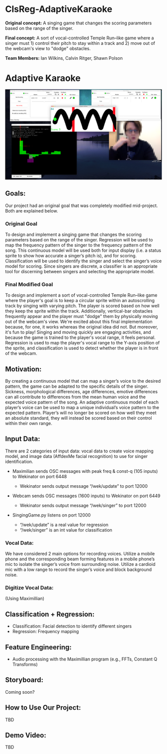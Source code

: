 # ClsReg-AdaptiveKaraoke
**Original concept:** A singing game that changes the scoring parameters based on the range of the singer.

**Final concept:** A sort of vocal-controlled Temple Run–like game where a singer must 1) control their pitch to stay within a track and 2) move out of the webcam's view to "dodge" obstacles.

**Team Members:** Ian Wilkins, Calvin Ritger, Shawn Polson

# Adaptive Karaoke
![Screenshot](https://github.com/CUBoulder-2019Sp-IML4HCI/ClsReg-AdaptiveKaraoke/blob/master/Game%20demo%20screenshot.png)

## Goals:
Our project had an original goal that was completely modified mid-project. Both are explained below.
### Original Goal
To design and implement a singing game that changes the scoring parameters based on the range of the singer. Regression will be used to map the frequency pattern of the singer to the frequency pattern of the song. This continuous model will be used both for input display (i.e. a status sprite to show how accurate a singer’s pitch is), and for scoring. Classification will be used to identify the singer and select the singer’s voice model for scoring. Since singers are discrete, a classifier is an appropriate tool for discerning between singers and selecting the appropriate model.

### Final Modified Goal
To design and implement a sort of vocal-controlled Temple Run–like game where the player's goal is to keep a circular sprite within an autoscrolling track by singing with varying pitch. The player is scored based on how well they keep the sprite within the track. Additionally, vertical-bar obstacles frequently appear and the player must "dodge" them by physically moving out of the webcam's view. We're excited about this final implementation because, for one, it works whereas the original idea did not. But moreover, it's fun to play! Singing and moving quickly are engaging activities, and because the game is trained to the player's vocal range, it feels personal. Regression is used to map the player's vocal range to the Y-axis position of the sprite, and classification is used to detect whether the player is in front of the webcam.

## Motivation:
By creating a continuous model that can map a singer’s voice to the desired pattern, the game can be adapted to the specific details of the singer. Sickness, morphological differences, age differences, emotive differences can all contribute to differences from the mean human voice and the expected voice pattern of the song. An adaptive continuous model of each player’s voice can be used to map a unique individual’s voice pattern to the expected pattern. Player’s will no longer be scored on how well they meet an absolute standard, they will instead be scored based on their control within their own range.

## Input Data:
There are 2 categories of input data: vocal data to create voice mapping model, and image data (AffdexMe facial recognition) to use for singer identification.
- Maximilian sends OSC messages with peak freq & const-q (105 inputs) to Wekinator on port 6448
    - Wekinator sends output message “/wek/update” to port 12000
- Webcam sends OSC messages (1600 inputs) to Wekinator on port 6449
    - Wekinator sends output message “/wek/singer” to port 12000

- SingingGame.py listens on port 12000
    - “/wek/update” is a real value for regression
    - “/wek/singer” is an int value for classification


### Vocal Data:
We have considered 2 main options for recording voices.
Utilize a mobile phone and the corresponding beam forming features in a mobile phone’s mic to isolate the singer’s voice from surrounding noise.
Utilize a cardioid mic with a low range to record the singer’s voice and block background noise.

### Digitize Vocal Data: 
(Using Maximillian)

## Classification + Regression:
 - Classification: Facial detection to identify different singers
 - Regression: Frequency mapping

## Feature Engineering:
 - Audio processing with the Maximillian program (e.g., FFTs, Constant Q Transforms)

## Storyboard:
Coming soon?

## How to Use Our Project:
TBD

## Demo Video:
TBD
      
